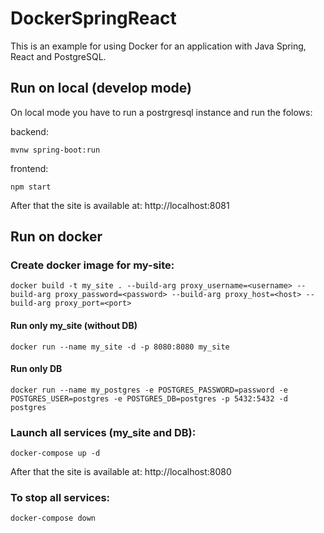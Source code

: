 # DockerSpringReact

This is an example for using Docker for an application with Java Spring, React and PostgreSQL.

## Run on local (develop mode)

On local mode you have to run a postrgresql instance and run the folows:

backend: 

    mvnw spring-boot:run

frontend:

    npm start

After that the site is available at: http://localhost:8081

    
## Run on docker

### Create docker image for my-site:

    docker build -t my_site . --build-arg proxy_username=<username> --build-arg proxy_password=<password> --build-arg proxy_host=<host> --build-arg proxy_port=<port>

#### Run only my_site (without DB)
    docker run --name my_site -d -p 8080:8080 my_site

#### Run only DB

    docker run --name my_postgres -e POSTGRES_PASSWORD=password -e POSTGRES_USER=postgres -e POSTGRES_DB=postgres -p 5432:5432 -d postgres

### Launch all services (my_site and DB):

    docker-compose up -d
	
After that the site is available at: http://localhost:8080
    
### To stop all services:

    docker-compose down

